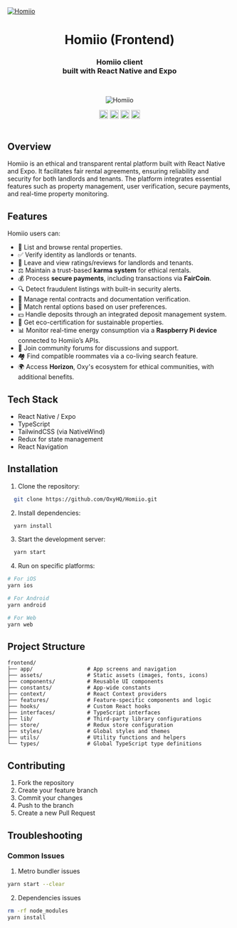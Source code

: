 <a href="https://homiio.com/" target="_blank" rel="noopener">
  <picture>
    <source media="(prefers-color-scheme: dark)" srcset="" />
    <img alt="Homiio" src="" />
  </picture>
</a>

<div align="center">
  <h1>Homiio (Frontend)</h1>
  <h3>Homiio client<br />built with React Native and Expo</h3>
  
  <br />
  <figure>
    <img src="https://raw.githubusercontent.com/OxyHQ/Homiio/refs/heads/master/assets/images/HomiioBanner.png" alt="Homiio" />
  </figure>
</div>

<div align="center">
  <img src="https://img.shields.io/github/stars/OxyHQ/Homiio?style=flat" height="20">
  <img src="https://img.shields.io/github/commit-activity/m/OxyHQ/Homiio" height="20">
  <img src="https://img.shields.io/github/deployments/OxyHQ/Homiio/Production?label=vercel&logo=vercel&logoColor=white" height="20">
  <a href="https://twitter.com/OxyHQ?ref_src=twsrc%5Etfw" target="_blank"><img src="https://img.shields.io/twitter/follow/OxyHQ?style=social" height="20"></a>
</div>

<br />

## Overview

Homiio is an ethical and transparent rental platform built with React Native and Expo. It facilitates fair rental agreements, ensuring reliability and security for both landlords and tenants. The platform integrates essential features such as property management, user verification, secure payments, and real-time property monitoring.

## Features

Homiio users can:

- 🏡 List and browse rental properties.
- ✅ Verify identity as landlords or tenants.
- 🌟 Leave and view ratings/reviews for landlords and tenants.
- ⚖️ Maintain a trust-based **karma system** for ethical rentals.
- 💰 Process **secure payments**, including transactions via **FairCoin**.
- 🔍 Detect fraudulent listings with built-in security alerts.
- 📜 Manage rental contracts and documentation verification.
- 🔄 Match rental options based on user preferences.
- 💵 Handle deposits through an integrated deposit management system.
- 🏅 Get eco-certification for sustainable properties.
- 📊 Monitor real-time energy consumption via a **Raspberry Pi device** connected to Homiio’s APIs.
- 👥 Join community forums for discussions and support.
- 🏘️ Find compatible roommates via a co-living search feature.
- 🌍 Access **Horizon**, Oxy's ecosystem for ethical communities, with additional benefits.

## Tech Stack

- React Native / Expo
- TypeScript
- TailwindCSS (via NativeWind)
- Redux for state management
- React Navigation

## Installation

1. Clone the repository:
```bash
  git clone https://github.com/OxyHQ/Homiio.git
```

2. Install dependencies:
```bash
  yarn install
```

3. Start the development server:
```bash
  yarn start
```

4. Run on specific platforms:
```bash
# For iOS
yarn ios

# For Android
yarn android

# For Web
yarn web
```

## Project Structure

```
frontend/
├── app/                 # App screens and navigation
├── assets/              # Static assets (images, fonts, icons)
├── components/          # Reusable UI components
├── constants/           # App-wide constants
├── context/             # React Context providers
├── features/            # Feature-specific components and logic
├── hooks/               # Custom React hooks
├── interfaces/          # TypeScript interfaces
├── lib/                 # Third-party library configurations
├── store/               # Redux store configuration
├── styles/              # Global styles and themes
├── utils/               # Utility functions and helpers
└── types/               # Global TypeScript type definitions
```

## Contributing

1. Fork the repository
2. Create your feature branch
3. Commit your changes
4. Push to the branch
5. Create a new Pull Request

## Troubleshooting

### Common Issues

1. Metro bundler issues
```bash
yarn start --clear
```

2. Dependencies issues
```bash
rm -rf node_modules
yarn install
